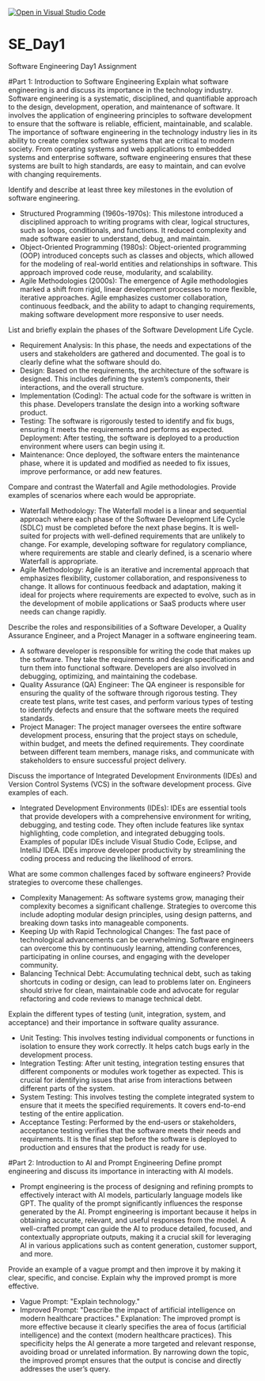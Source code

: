 [![Open in Visual Studio Code](https://classroom.github.com/assets/open-in-vscode-2e0aaae1b6195c2367325f4f02e2d04e9abb55f0b24a779b69b11b9e10269abc.svg)](https://classroom.github.com/online_ide?assignment_repo_id=15569662&assignment_repo_type=AssignmentRepo)
# SE_Day1
Software Engineering Day1 Assignment

#Part 1: Introduction to Software Engineering
Explain what software engineering is and discuss its importance in the technology industry.
Software engineering is a systematic, disciplined, and quantifiable approach to the design, development, operation, and maintenance of software. It involves the application of engineering principles to software development to ensure that the software is reliable, efficient, maintainable, and scalable. The importance of software engineering in the technology industry lies in its ability to create complex software systems that are critical to modern society. From operating systems and web applications to embedded systems and enterprise software, software engineering ensures that these systems are built to high standards, are easy to maintain, and can evolve with changing requirements.

Identify and describe at least three key milestones in the evolution of software engineering.
  * Structured Programming (1960s-1970s): This milestone introduced a disciplined approach to writing programs with clear, logical       structures, such as loops, conditionals, and functions. It reduced complexity and made software easier to understand, debug, and   maintain.
  * Object-Oriented Programming (1980s): Object-oriented programming (OOP) introduced concepts such as classes and objects, which allowed for the modeling of real-world entities and relationships in software. This approach improved code reuse, modularity, and scalability.
  * Agile Methodologies (2000s): The emergence of Agile methodologies marked a shift from rigid, linear development processes to more flexible, iterative approaches. Agile emphasizes customer collaboration, continuous feedback, and the ability to adapt to changing requirements, making software development more responsive to user needs.

List and briefly explain the phases of the Software Development Life Cycle.
  * Requirement Analysis: In this phase, the needs and expectations of the users and stakeholders are gathered and documented. The goal is to clearly define what the software should do.
  * Design: Based on the requirements, the architecture of the software is designed. This includes defining the system’s components, their interactions, and the overall structure.
  * Implementation (Coding): The actual code for the software is written in this phase. Developers translate the design into a working software product.
  * Testing: The software is rigorously tested to identify and fix bugs, ensuring it meets the requirements and performs as expected.
Deployment: After testing, the software is deployed to a production environment where users can begin using it.
  * Maintenance: Once deployed, the software enters the maintenance phase, where it is updated and modified as needed to fix issues, improve performance, or add new features.

Compare and contrast the Waterfall and Agile methodologies. Provide examples of scenarios where each would be appropriate.
  * Waterfall Methodology: The Waterfall model is a linear and sequential approach where each phase of the Software Development Life Cycle (SDLC) must be completed before the next phase begins. It is well-suited for projects with well-defined requirements that are unlikely to change. For example, developing software for regulatory compliance, where requirements are stable and clearly defined, is a scenario where Waterfall is appropriate.
  * Agile Methodology: Agile is an iterative and incremental approach that emphasizes flexibility, customer collaboration, and responsiveness to change. It allows for continuous feedback and adaptation, making it ideal for projects where requirements are expected to evolve, such as in the development of mobile applications or SaaS products where user needs can change rapidly.

Describe the roles and responsibilities of a Software Developer, a Quality Assurance Engineer, and a Project Manager in a software engineering team.
  * A software developer is responsible for writing the code that makes up the software. They take the requirements and design specifications and turn them into functional software. Developers are also involved in debugging, optimizing, and maintaining the codebase.
  * Quality Assurance (QA) Engineer: The QA engineer is responsible for ensuring the quality of the software through rigorous testing. They create test plans, write test cases, and perform various types of testing to identify defects and ensure that the software meets the required standards.
  * Project Manager: The project manager oversees the entire software development process, ensuring that the project stays on schedule, within budget, and meets the defined requirements. They coordinate between different team members, manage risks, and communicate with stakeholders to ensure successful project delivery.

Discuss the importance of Integrated Development Environments (IDEs) and Version Control Systems (VCS) in the software development process. Give examples of each.
  * Integrated Development Environments (IDEs): IDEs are essential tools that provide developers with a comprehensive environment for writing, debugging, and testing code. They often include features like syntax highlighting, code completion, and integrated debugging tools. Examples of popular IDEs include Visual Studio Code, Eclipse, and IntelliJ IDEA. IDEs improve developer productivity by streamlining the coding process and reducing the likelihood of errors.

What are some common challenges faced by software engineers? Provide strategies to overcome these challenges.
  * Complexity Management: As software systems grow, managing their complexity becomes a significant challenge. Strategies to overcome this include adopting modular design principles, using design patterns, and breaking down tasks into manageable components.
  * Keeping Up with Rapid Technological Changes: The fast pace of technological advancements can be overwhelming. Software engineers can overcome this by continuously learning, attending conferences, participating in online courses, and engaging with the developer community.
  * Balancing Technical Debt: Accumulating technical debt, such as taking shortcuts in coding or design, can lead to problems later on. Engineers should strive for clean, maintainable code and advocate for regular refactoring and code reviews to manage technical debt.

Explain the different types of testing (unit, integration, system, and acceptance) and their importance in software quality assurance.
  * Unit Testing: This involves testing individual components or functions in isolation to ensure they work correctly. It helps catch bugs early in the development process.
  * Integration Testing: After unit testing, integration testing ensures that different components or modules work together as expected. This is crucial for identifying issues that arise from interactions between different parts of the system.
  * System Testing: This involves testing the complete integrated system to ensure that it meets the specified requirements. It covers end-to-end testing of the entire application.
  * Acceptance Testing: Performed by the end-users or stakeholders, acceptance testing verifies that the software meets their needs and requirements. It is the final step before the software is deployed to production and ensures that the product is ready for use.

#Part 2: Introduction to AI and Prompt Engineering
Define prompt engineering and discuss its importance in interacting with AI models.
  * Prompt engineering is the process of designing and refining prompts to effectively interact with AI models, particularly language models like GPT. The quality of the prompt significantly influences the response generated by the AI. Prompt engineering is important because it helps in obtaining accurate, relevant, and useful responses from the model. A well-crafted prompt can guide the AI to produce detailed, focused, and contextually appropriate outputs, making it a crucial skill for leveraging AI in various applications such as content generation, customer support, and more.

Provide an example of a vague prompt and then improve it by making it clear, specific, and concise. Explain why the improved prompt is more effective.
   * Vague Prompt: "Explain technology."
   * Improved Prompt: "Describe the impact of artificial intelligence on modern healthcare practices." 
  Explanation: The improved prompt is more effective because it clearly specifies the area of focus (artificial intelligence) and the context (modern healthcare practices). This specificity helps the AI generate a more targeted and relevant response, avoiding broad or unrelated information. By narrowing down the topic, the improved prompt ensures that the output is concise and directly addresses the user’s query.
